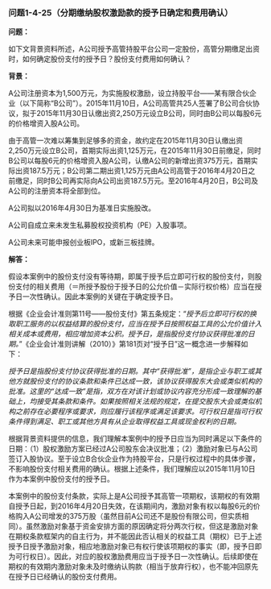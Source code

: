 ### 问题1-4-25（分期缴纳股权激励款的授予日确定和费用确认）

**问题：**

如下文背景资料所述，A公司授予高管持股平台公司一定股份，高管分期缴足出资时，如何确定股份支付的授予日？股份支付费用如何确认？

**背景：**

A公司注册资本为1,500万元，为实施股权激励，设立持股平台——某有限合伙企业（以下简称“B公司”）。2015年11月10日，A公司高管共25人签署了B公司合伙协议，拟于2015年11月30日认缴出资2,250万元设立B公司，同时由B公司以每股6元的价格增资入股A公司。

由于高管一次难以筹集到足够多的资金，故约定在2015年11月30日认缴出资2,250万元设立B公司，首期实际出资1,125万元，在2015年11月30日前缴足，同时B公司以每股6元的价格增资入股A公司，认缴A公司的新增出资375万元，首期实际出资187.5万元；B公司第二期出资1,125万元由A公司高管于2016年4月20日之前缴足，同时B公司再实际向A公司出资187.5万元。至2016年4月20日，B公司及A公司的注册资本将全部到位。

A公司拟以2016年4月30日为基准日实施股改。

A公司自成立来未发生私募股权投资机构（PE）入股事项。

A公司未来可能申报创业板IPO，或新三板挂牌。

**解答：**

假设本案例中的股份支付没有等待期，即属于授予后立即可行权的股份支付，则股份支付的相关费用（＝所授予股份于授予日的公允价值－实际行权价格）应当在授予日一次性确认。因此本案例的关键在于确定授予日。

根据《企业会计准则第11号——股份支付》第五条规定：“*授予后立即可行权的换取职工服务的以权益结算的股份支付，应当在授予日按照权益工具的公允价值计入相关成本或费用，相应增加资本公积。授予日，是指股份支付协议获得批准的日期。*”《企业会计准则讲解（2010）》第181页对“授予日”这一概念进一步解释如下：

*授予日是指股份支付协议获得批准的日期。其中“获得批准”，是指企业与职工或其他方就股份支付的协议条款和条件已达成一致，该协议获得股东大会或类似机构的批准。这里的“达成一致”是指，双方在对该计划或协议内容充分形成一致理解的基础上，均接受其条款和条件。如果按照相关法规的规定，在提交股东大会或类似机构之前存在必要程序或要求，则应履行该程序或满足该要求。可行权日是指可行权条件得到满足、职工或其他方具有从企业取得权益工具或现金权利的日期。*

根据背景资料提供的信息，我们理解本案例中的授予日应当为同时满足以下条件的日期：（1）股权激励方案已经过A公司股东会决议批准；（2）激励对象已与A公司签订入股协议。至于设立B合伙企业作为持股平台，只是行权过程中的具体步骤，不影响股份支付相关费用的确认。根据上述条件，我们理解应以2015年11月10日作为本案例中股份支付的授予日。

本案例中的股份支付条款，实际上是A公司授予其高管一项期权，该期权的有效期自授予日起，到2016年4月20日失效，在该期间内，激励对象有权以每股6元的价格购入A公司增发的375万股（虽然目前A公司还不是股份有限公司，但实质相同）。虽然激励对象基于资金安排方面的原因确定将分两次行权，但这是激励对象在期权条款框架内的自主行为，并不能因此否认相关的权益工具（期权）已于上述授予日授予激励对象，相应地激励对象已有权行使该项期权的事实（即，授予日即为可行权日）。因此，对应的股权激励费用应当于授予日一次性确认。后续即使在期权的有效期内激励对象未及时缴纳认购款（相当于放弃行权），也不能冲回原先在授予日已经确认的股份支付费用。